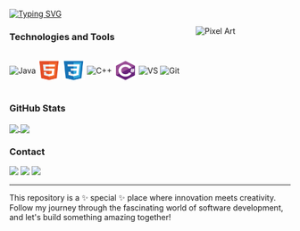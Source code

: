 [![Typing SVG](https://readme-typing-svg.demolab.com?font=&size=35&pause=1000&width=435&lines=Welcome+to+my+Github+Profile!;Hi%2C+everyone%2C+I'm+Jeysi)](https://git.io/typing-svg)

<img src="https://github.com/user-attachments/assets/3dd95ed7-9349-404f-8506-a3ad9a4cf5fb" alt="Pixel Art" align="right" width="170">

###  Technologies and Tools

<div style="display: inline_block"><br>
  <img align="center" alt="Java" height="35" width="40" src="https://img.icons8.com/?size=100&id=13679&format=png&color=000000">
  <img align="center" alt="HTML" height="35" width="40" src="https://raw.githubusercontent.com/devicons/devicon/master/icons/html5/html5-original.svg">
  <img align="center" alt="CSS" height="35" width="40" src="https://raw.githubusercontent.com/devicons/devicon/master/icons/css3/css3-original.svg">
  <img align="center" alt="C++" height="35" width="40" src="https://img.icons8.com/?size=100&id=40669&format=png&color=000000">
  <img align="center" alt="Csharp" height="35" width="40" src="https://raw.githubusercontent.com/devicons/devicon/master/icons/csharp/csharp-original.svg">
  <img align="center" alt="VS" height="35" width="40" src="https://cdn.jsdelivr.net/gh/devicons/devicon/icons/vscode/vscode-original.svg">
  <img align="center" alt="Git" height="35" width="40" src="https://cdn.jsdelivr.net/gh/devicons/devicon/icons/git/git-original.svg">
</div><br>

###  GitHub Stats


<a href="https://github.com/Jeysixczs/github-readme-stats">
  <img height=200 align="center" src="https://github-readme-stats.vercel.app/api?username=Jeysixczs&show_icons=true&theme=one_dark_pro&include_all_commits=true&count_private=true" />
</a>
<a href="https://github.com/Jeysixczs/convoychat">
  <img height=190 align="center" src="https://github-readme-stats.vercel.app/api/top-langs?username=Jeysixczs&layout=compact&langs_count=7&theme=one_dark_pro" />
</a>
  
###  Contact

<div> 
  <a href="https://www.facebook.com/Jeysixczs" target="_blank"><img src="https://img.icons8.com/?size=50&id=118497&format=png&color=000000" target="_blank"></a> 
  <a href="mailto:johncarloaquino75@gmail.com"><img src="https://img.icons8.com/?size=50&id=P7UIlhbpWzZm&format=png&color=000000" target="_blank"></a>
  <a href="https://www.instagram.com/chogssss/"><img src="https://img.icons8.com/?size=50&id=Xy10Jcu1L2Su&format=png&color=000000" target="_blank"></a>
</div>

---

This repository is a ✨ special ✨ place where innovation meets creativity. Follow my journey through the fascinating world of software development, and let's build something amazing together!
